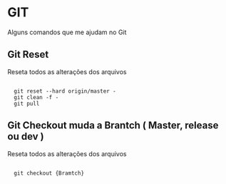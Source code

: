 <h1>GIT</h1>
<p>Alguns comandos que me ajudam no Git</p>

<h2>Git Reset</h2>
<p>Reseta todos as alterações dos arquivos</p>
<code>
  git reset --hard origin/master -
  git clean -f -
  git pull
</code>

<h2>Git Checkout muda a Brantch ( Master, release ou dev )</h2>
<p>Reseta todos as alterações dos arquivos</p>
<code>
  git checkout {Bramtch}
</code>
